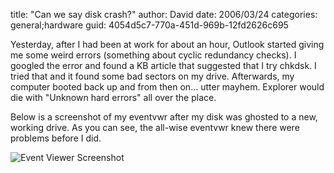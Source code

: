 
title: "Can we say disk crash?"
author: David
date: 2006/03/24
categories: general;hardware
guid: 4054d5c7-770a-451d-969b-12fd2626c695

Yesterday, after I had been at work for about an hour, Outlook started giving me some weird errors (something about cyclic redundancy checks). I googled the error and found a KB article that suggested that I try chkdsk. I tried that and it found some bad sectors on my drive. Afterwards, my computer booted back up and from then on... utter mayhem. Explorer would die with "Unknown hard errors" all over the place.

Below is a screenshot of my eventvwr after my disk was ghosted to a new, working drive. As you can see, the all-wise eventvwr knew there were problems before I did.

![Event Viewer Screenshot](http://www.mohundro.com/blog/content/binary/2006-03-24-diskEvents.png)<img src="" border="0">

